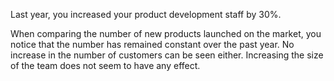 Last year, you increased your product development staff by 30%.

When comparing the number of new products launched on the market, you notice that the number has remained constant over the past year. No increase in the number of customers can be seen either. Increasing the size of the team does not seem to have any effect.
